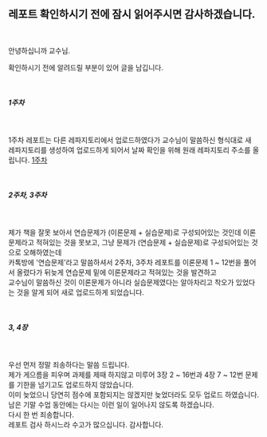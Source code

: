 <h2>레포트 확인하시기 전에 잠시 읽어주시면 감사하겠습니다.</h2>
<br>
<p>안녕하십니까 교수님.</p>
<p>확인하시기 전에 알려드릴 부분이 있어 글을 남깁니다.</p>
<br>
<h5>1주차</h5>
<br>
<p>1주차 레포트는 다른 레파지토리에서 업로드하였다가 교수님이 말씀하신 형식대로 새 레파지토리를 생성하여 업로드하게 되어서 날짜 확인을 위해 원래 레파지토리 주소를 올립니다. <a href="https://github.com/alsrl441/java.github.io"; target="_">1주차</a></p>
<br>
<h5>2주차, 3주차</h5>
<br>
<p>제가 책을 잘못 보아서 연습문제가 (이론문제 + 실습문제)로 구성되어있는 것인데 이론문제라고 적혀있는 것을 못보고, 그냥 문제가 (연습문제 + 실습문제)로 구성되어있는 것으로 오해하였는데<br>
카톡방에 '연습문제'라고 말씀하셔서 2주차, 3주차 레포트를 이론문제 1 ~ 12번을 풀어서 올렸다가 뒤늦게 연습문제 밑에 이론문제라고 적혀있는 것을 발견하고<br>
교수님이 말씀하신 것이 이론문제가 아니라 실습문제였다는 알아차리고 착오가 있었다는 것을 알게 되어 새로 업로드하게 되었습니다.
</p>
<br>
<h5>3, 4장</h5>
<br>
<p>우선 먼저 정말 죄송하다는 말씀 드립니다.<br>
제가 게으름을 피우며 과제를 제때 하지않고 미루어 3장 2 ~ 16번과 4장 7 ~ 12번 문제를 기한을 넘기고도 업로드하지 않았습니다.<br>
이미 늦었으니 당연히 점수에 포함되지는 않겠지만 늦었더라도 모두 업로드 하였습니다.<br>
남은 기말 수업 동안에는 다시는 이런 일이 일어나지 않도록 하겠습니다.<br>
다시 한 번 죄송합니다.<br>
레포트 검사 하시느라 수고가 많으십니다. 감사합니다.
</p>
<br>
